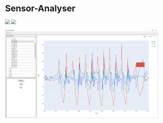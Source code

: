 # Sensor-Analyser

![](https://img.shields.io/static/v1?label=&message=PyQt5&color=green&logo=Qt&logoColor=white) ![](https://img.shields.io/static/v1?label=&message=Plotly&color=blue&logo=Plotly&logoColor=white)

![](https://github.com/HyunP-dev/Sensor-Analyser/blob/main/screenshot.png?raw=true)
